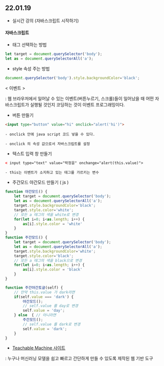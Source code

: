 ## 22.01.19
* 실시간 강의 (자바스크립트 시작하기)

#### 자바스크립트
* 태그 선택하는 방법
```js
let target = document.querySelector('body');
let as = document.querySelectorAll('a');
```
* style 속성 주는 방법
```js
document.querySelector('body').style.backgroundColor='black';
```
< 이벤트 >

: 웹 브라우저에서 일어날 수 있는 이벤트(버튼누르기, 스크롤)들이 일어났을 때 어떤 자바스크립트가 실행될 것인지 코딩하는 것이 이벤트 프로그래밍이다.

* 버튼 만들기
```html
<input type="button" value="hi" onclick="alert('hi')">
```
    - onclick 안에 java script 코드 넣을 수 있다.

    - onclick 의 속성 값으로서 자바스크립트를 설정

* 텍스트 입력 창 만들기
```html
< input type="text" value="박정윤" onchange="alert(this.value)">
```

    - this는 이벤트가 소지하고 있는 태그를 가르키는 변수

* 주간모드 야간모드 만들기 ( js )
```js
function 야간모드() {
    let target = document.querySelector('body');
    let as = document.querySelectorAll('a');
    target.style.backgroundColor='black';
    target.style.color='white';
    // 모든 a 태그의 색을 white로 변경
    for(let i=0; i<as.length; i++) {
        as[i].style.color = 'white'
    }
}
function 주간모드() {
    let target = document.querySelector('body');
    let as = document.querySelectorAll('a');
    target.style.backgroundColor='white';
    target.style.color='black';
    // 모든 a 태그의 색을 black으로 변경
    for(let i=0; i<as.length; i++) {
        as[i].style.color = 'black'
    }
}

function 주간야간토글(self) {
    // 만약 this.value 가 dark라면 
    if(self.value === 'dark') {
        야간모드();
        // self.value 를 day로 변경
        self.value = 'day';
    } else  { // 아니라면 
        주간모드();
        // self.value 를 dark로 변경
        self.value = 'dark';
    }
}
```

* [Teachable Machine 사이트](https://teachablemachine.withgoogle.com/)

: 누구나 머신러닝 모델을 쉽고 빠르고 간단하게 만들 수 있도록 제작된 웹 기반 도구
